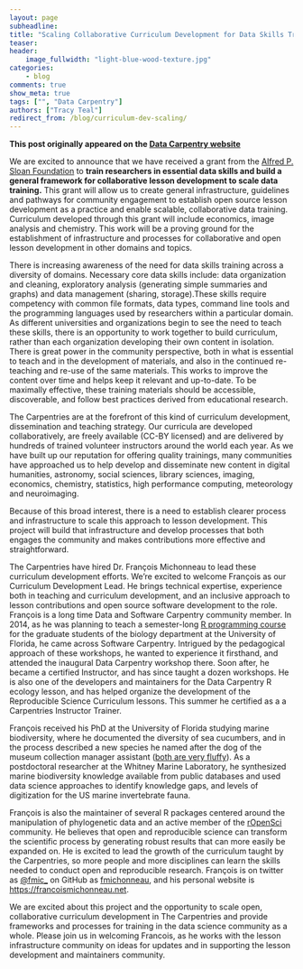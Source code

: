 ```yaml
---
layout: page
subheadline:
title: "Scaling Collaborative Curriculum Development for Data Skills Training"
teaser:
header:
    image_fullwidth: "light-blue-wood-texture.jpg"
categories:
    - blog
comments: true
show_meta: true
tags: ["", "Data Carpentry"]
authors: ["Tracy Teal"]
redirect_from: /blog/curriculum-dev-scaling/
--- 
```


**This post originally appeared on the [Data Carpentry website](https://datacarpentry.org)**

We are excited to announce that we have received a grant from the [Alfred P. Sloan Foundation](https://sloan.org) to **train researchers in essential data skills and build a general framework for collaborative lesson development to scale data training.** This grant will allow us to create general infrastructure, guidelines and pathways for community engagement to establish open source lesson development as a practice and enable scalable, collaborative data training. Curriculum developed through this grant will include economics, image analysis and chemistry. This work will be a proving ground for the establishment of  infrastructure and processes for collaborative and open lesson development in other domains and topics.

There is increasing awareness of the need for data skills training across a diversity of domains. Necessary core data skills include: data organization and cleaning, exploratory analysis (generating simple summaries and graphs) and data management (sharing, storage).These skills require competency with common file formats, data types, command line tools and the programming languages used by researchers within a particular domain. As different universities and organizations begin to see the need to teach these skills, there is an opportunity to work together to build curriculum, rather than each organization developing their own content in isolation. There is great power in the community perspective, both in what is essential to teach and in the development of materials, and also in the continued re-teaching and re-use of the same materials. This works to improve the content over time and helps keep it relevant and up-to-date. To be maximally effective, these training materials should be accessible, discoverable, and follow best practices derived from educational research. 

The Carpentries are at the forefront of this kind of curriculum development, dissemination and teaching strategy. Our curricula are developed collaboratively, are freely available (CC-BY licensed) and are delivered by hundreds of trained volunteer instructors around the world each year. As we have built up our reputation for offering quality trainings, many communities have approached us to help develop and disseminate new content in digital humanities, astronomy, social sciences, library sciences, imaging, economics, chemistry, statistics, high performance computing, meteorology and neuroimaging. 

Because of this broad interest, there is a need to establish clearer process and infrastructure to scale this approach to lesson development. This project will build that infrastructure and develop processes that both engages the community and makes contributions more effective and straightforward. 

The Carpentries have hired Dr. François Michonneau to lead these curriculum development efforts. We’re excited to welcome François as our Curriculum Development Lead. He brings technical expertise, experience both in teaching and curriculum development, and an inclusive approach to lesson contributions and open source software development to the role. François is a long time Data and Software Carpentry community member. In 2014, as he was planning to teach a semester-long [R programming course](http://r-bio.github.io/) for the graduate students of the biology department at the University of Florida, he came across Software Carpentry. Intrigued by the pedagogical approach of these workshops, he wanted to experience it firsthand, and attended the inaugural Data Carpentry workshop there. Soon after, he became a certified Instructor, and has since taught a dozen workshops. He is also one of the developers and maintainers for the Data Carpentry R ecology lesson, and has helped organize the development of the Reproducible Science Curriculum lessons. This summer he certified as a a Carpentries Instructor Trainer.

François received his PhD at the University of Florida studying marine biodiversity, where he documented the diversity of sea cucumbers, and in the process described a new species he named after the dog of the museum collection manager assistant ([both are very fluffy](https://francoismichonneau.net/2014/01/phyrella-revision/)). As a postdoctoral researcher at the Whitney Marine Laboratory, he synthesized marine biodiversity knowledge available from public databases and used data science approaches to identify knowledge gaps, and levels of digitization for the US marine invertebrate fauna.

François is also the maintainer of several R packages centered around the manipulation of phylogenetic data and an active member of the [rOpenSci](https://ropensci.org/) community. He believes that open and reproducible science can transform the scientific process by generating robust results that can more easily be expanded on. He is excited to lead the growth of the curriculum taught by the Carpentries, so more people and more disciplines can learn the skills needed to conduct open and reproducible research. François is on twitter as [@fmic_](https://twitter.com/fmic_) on GitHub as [fmichonneau](https://github.com/fmichonneau), and his personal website is <https://francoismichonneau.net>.

We are excited about this project and the opportunity to scale open, collaborative curriculum development in The Carpentries and provide frameworks and processes for training in the data science community as a whole. Please join us in welcoming Francois, as he works with the lesson infrastructure community on ideas for updates and in supporting the lesson development and maintainers community.

